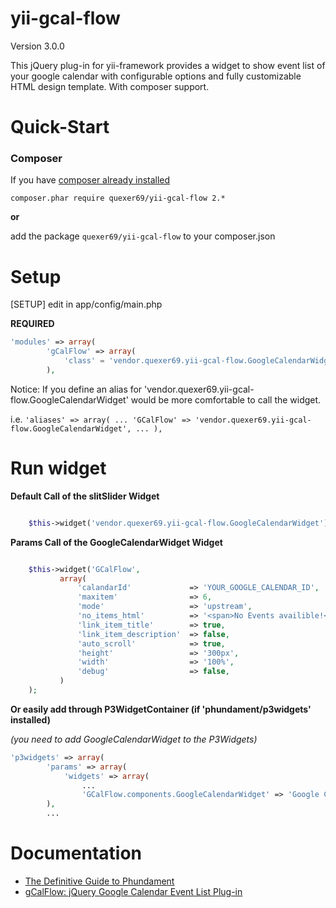yii-gcal-flow
=============

Version 3.0.0

This jQuery plug-in for yii-framework provides a widget to show event list of your google calendar
with configurable options and fully customizable HTML design template. With composer support.


Quick-Start
=============

### Composer
If you have [composer already installed](http://getcomposer.org/doc/00-intro.md#installation-nix)

`composer.phar require quexer69/yii-gcal-flow 2.*`

**or**

add the package `quexer69/yii-gcal-flow` to your composer.json

Setup
=============
[SETUP] edit in app/config/main.php

**REQUIRED**
```php
'modules' => array(
        'gCalFlow' => array(
            'class' = 'vendor.quexer69.yii-gcal-flow.GoogleCalendarWidget',
        ),
```

Notice:
If you define an alias for 'vendor.quexer69.yii-gcal-flow.GoogleCalendarWidget'
would be more comfortable to call the widget.

i.e. `'aliases' => array(
        ...
        'GCalFlow' => 'vendor.quexer69.yii-gcal-flow.GoogleCalendarWidget',
        ...
       ),`

Run widget
=============

**Default Call of the slitSlider Widget**
```php

    $this->widget('vendor.quexer69.yii-gcal-flow.GoogleCalendarWidget');

```

**Params Call of the GoogleCalendarWidget Widget**
```php

    $this->widget('GCalFlow',
           array(
               'calandarId'             => 'YOUR_GOOGLE_CALENDAR_ID',
               'maxitem'                => 6,
               'mode'                   => 'upstream',                          // [upcoming | updates]
               'no_items_html'          => '<span>No Events availible!</span>', // HTML for empty calendar
               'link_item_title'        => true,
               'link_item_description'  => false,
               'auto_scroll'            => true,
               'height'                 => '300px',                             // css height of the #gcf-container
               'width'                  => '100%',                              // css width of the #gcf-container
               'debug'                  => false,                               // turn on debug console
           )
    );

```

**Or easily add through P3WidgetContainer (if 'phundament/p3widgets' installed)**

*(you need to add GoogleCalendarWidget to the P3Widgets)*
```php
'p3widgets' => array(
        'params' => array(
            'widgets' => array(
                ...
                'GCalFlow.components.GoogleCalendarWidget' => 'Google Calendar List Widget'
        ),
        ...
```

Documentation
=============

 * [The Definitive Guide to Phundament](https://github.com/phundament/app/wiki)
 * [gCalFlow: jQuery Google Calendar Event List Plug-in](http://sugi.github.io/jquery-gcal-flow/)